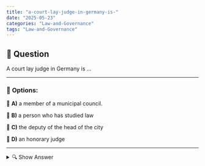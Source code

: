 ```yaml
---
title: "a-court-lay-judge-in-germany-is-"
date: "2025-05-23"
categories: "Law-and-Governance"
tags: "Law-and-Governance"
---
```


## 📌 **Question**

A court lay judge in Germany is ...



---

### 📝 **Options:**

🔘 **A)** a member of a municipal council.

🔘 **B)** a person who has studied law

🔘 **C)** the deputy of the head of the city

🔘 **D)** an honorary judge

---

<details>
  <summary>🔍 Show Answer</summary>

  <p>
💡  <b>Correct Answer:</b>  d
  </p>
  <p>
    📖<b>Explanation:</b>
    
  </p>
</details>
